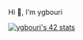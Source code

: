 Hi 👋, I'm ygbouri 



[![ygbouri's 42 stats](https://badge.mediaplus.ma/darkblue/ygbouri)](https://github.com/oakoudad/badge42)
